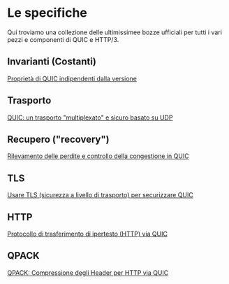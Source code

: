 # Le specifiche

Qui troviamo una collezione delle ultimissimee bozze ufficiali per tutti i vari
pezzi e componenti di QUIC e HTTP/3.

## Invarianti (Costanti)

[Proprietà di QUIC indipendenti dalla versione](https://tools.ietf.org/html/draft-ietf-quic-invariants-06)

## Trasporto

[QUIC: un trasporto "multiplexato" e sicuro basato su UDP](https://tools.ietf.org/html/draft-ietf-quic-transport-22)

## Recupero ("recovery")

[Rilevamento delle perdite e controllo della congestione in QUIC](https://tools.ietf.org/html/draft-ietf-quic-recovery-22)

## TLS

[Usare TLS (sicurezza a livello di trasporto) per securizzare QUIC](https://tools.ietf.org/html/draft-ietf-quic-tls-22)

## HTTP

[Protocollo di trasferimento di ipertesto (HTTP) via QUIC](https://tools.ietf.org/html/draft-ietf-quic-http-22)

## QPACK

[QPACK: Compressione degli Header per HTTP via QUIC](https://tools.ietf.org/html/draft-ietf-quic-qpack-09)

